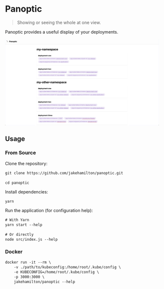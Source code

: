 # Panoptic

> Showing or seeing the whole at one view.

Panoptic provides a useful display of your deployments.

![Preview image.](./.github/assets/screenshot.png)

## Usage

### From Source

Clone the repository:

```shell
git clone https://github.com/jakehamilton/panoptic.git

cd panoptic
```

Install dependencies:

```shell
yarn
```

Run the application (for configuration help):

```shell
# With Yarn
yarn start --help

# Or directly
node src/index.js --help
```

### Docker

```shell
docker run -it --rm \
    -v ./path/to/kubeconfig:/home/root/.kube/config \
    -e KUBECONFIG=/home/root/.kube/config \
    -p 3000:3000 \
    jakehamilton/panoptic --help
```
